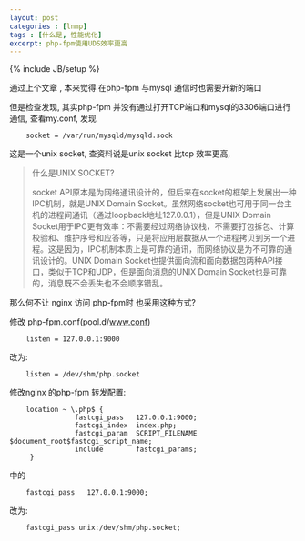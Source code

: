 ```yaml
---
layout: post
categories : [lnmp]
tags : [什么是, 性能优化]
excerpt: php-fpm使用UDS效率更高
---
```

{% include JB/setup %}

通过上个文章 , 本来觉得 在php-fpm 与mysql 通信时也需要开新的端口

但是检查发现, 其实php-fpm 并没有通过打开TCP端口和mysql的3306端口进行通信, 查看my.conf, 发现

        socket = /var/run/mysqld/mysqld.sock

这是一个unix socket, 查资料说是unix socket 比tcp 效率更高,

>什么是UNIX SOCKET?
>
>socket API原本是为网络通讯设计的，但后来在socket的框架上发展出一种IPC机制，就是UNIX Domain Socket。虽然网络socket也可用于同一台主机的进程间通讯（通过loopback地址127.0.0.1），但是UNIX Domain Socket用于IPC更有效率：不需要经过网络协议栈，不需要打包拆包、计算校验和、维护序号和应答等，只是将应用层数据从一个进程拷贝到另一个进程。这是因为，IPC机制本质上是可靠的通讯，而网络协议是为不可靠的通讯设计的。UNIX Domain Socket也提供面向流和面向数据包两种API接口，类似于TCP和UDP，但是面向消息的UNIX Domain Socket也是可靠的，消息既不会丢失也不会顺序错乱。



那么何不让 nginx 访问 php-fpm时 也采用这种方式?

修改 php-fpm.conf(pool.d/www.conf)

        listen = 127.0.0.1:9000

改为:

        listen = /dev/shm/php.socket

修改nginx 的php-fpm 转发配置:

        location ~ \.php$ {
                    fastcgi_pass   127.0.0.1:9000;
                    fastcgi_index  index.php;
                    fastcgi_param  SCRIPT_FILENAME  $document_root$fastcgi_script_name;
                    include        fastcgi_params;
         }

中的

        fastcgi_pass   127.0.0.1:9000;

改为:

        fastcgi_pass unix:/dev/shm/php.socket;





